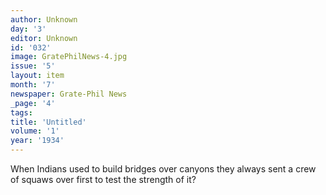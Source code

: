 ```yaml
---
author: Unknown
day: '3'
editor: Unknown
id: '032'
image: GratePhilNews-4.jpg
issue: '5'
layout: item
month: '7'
newspaper: Grate-Phil News
_page: '4'
tags:
title: 'Untitled'
volume: '1'
year: '1934'
---
```

When Indians used to build bridges
over canyons they always sent a crew
of squaws over first to test the strength
of it?